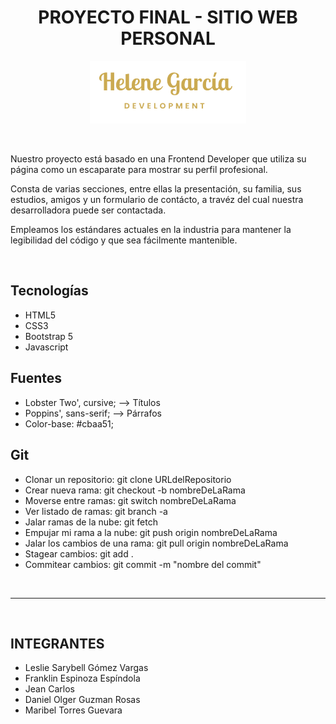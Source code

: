 <h1 align="center">PROYECTO FINAL - SITIO WEB PERSONAL</h1>

<p align="center">
  <img src="assets/img/logo.webp" width="250px">
</p>

<br>

Nuestro proyecto está basado en una Frontend Developer que utiliza su página como un escaparate para mostrar su perfil profesional.

Consta de varias secciones, entre ellas la presentación, su familia, sus estudios, amigos y un formulario de contácto, a travéz del cual nuestra desarrolladora puede ser contactada.

Empleamos los estándares actuales en la industria para mantener la legibilidad del código y que sea fácilmente mantenible.

<br>

## Tecnologías

- HTML5
- CSS3
- Bootstrap 5
- Javascript

## Fuentes

- Lobster Two', cursive; --> Títulos
- Poppins', sans-serif; --> Párrafos
- Color-base: #cbaa51;

## Git

- Clonar un repositorio: git clone URLdelRepositorio
- Crear nueva rama: git checkout -b nombreDeLaRama
- Moverse entre ramas: git switch nombreDeLaRama
- Ver listado de ramas: git branch -a
- Jalar ramas de la nube: git fetch
- Empujar mi rama a la nube: git push origin nombreDeLaRama
- Jalar los cambios de una rama: git pull origin nombreDeLaRama
- Stagear cambios: git add .
- Commitear cambios: git commit -m "nombre del commit"

<br>

---

<br>

## INTEGRANTES

- Leslie Sarybell Gómez Vargas
- Franklin Espinoza Espíndola
- Jean Carlos
- Daniel Olger Guzman Rosas
- Maribel Torres Guevara
